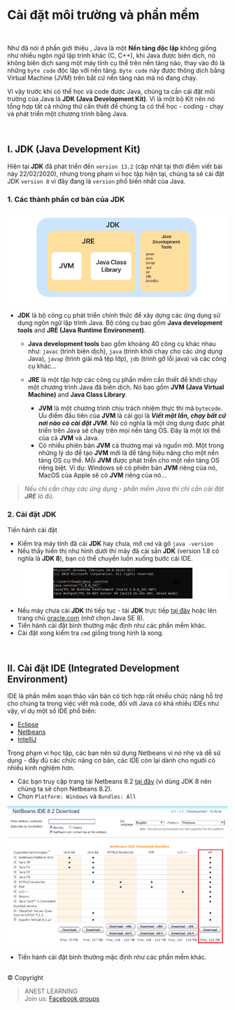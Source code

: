 # Cài đặt môi trường và phần mềm

<br />

Như đã nói ở phần giới thiệu , Java là một **Nền tảng độc lập** không giống như nhiều ngôn ngữ lập trình khác (C, C++), khi Java được biên dịch, nó không biên dịch sang một máy tính cụ thể trên nền tảng nào, thay vào đó là những `byte code` độc lập với nền tảng. `Byte code` này được thông dịch bằng Virtual Machine (JVM) trên bất cứ nền tảng nào mà nó đang chạy.

Vì vậy trước khi có thể học và code được Java, chúng ta cần cái đặt môi trường của Java là **JDK (Java Development Kit)**. Vì là một bộ Kit nên nó tổng hợp tất cả những thứ cần thiết để chúng ta có thể học - coding - chạy và phát triển một chương trình bằng Java.

<br />

## I. JDK (Java Development Kit)

Hiện tại **JDK** đã phát triển đến `version 13.2` (cập nhật tại thời điểm viết bài này 22/02/2020), nhưng trong phạm vi học tập hiện tại, chúng ta sẽ cài đặt JDK `version 8` vì đây đang là `version` phổ biến nhất của Java.

### 1. Các thành phần cơ bản của JDK

![](https://github.com/AnestAcademy/Course-Java-Introduce/blob/master/Images/jdk.PNG)
- **JDK** là bộ công cụ phát triển chính thức để xây dựng các ứng dụng sử dụng ngôn ngữ lập trình Java. Bộ công cụ bao gồm **Java development tools** and **JRE (Java Runtime Environment)**.

  - **Java development tools** bao gồm khoảng 40 công cụ khác nhau như: `javac` (trình biên dịch), `java` (trình khởi chạy cho các ứng dụng Java), `javap` (trình giải mã tệp lớp), `jdb` (trình gỡ lỗi java) và các công cụ khác...
  
  - **JRE** là một tập hợp các công cụ phần mềm cần thiết để khởi chạy một chương trình Java đã biên dịch. Nó bao gồm **JVM (Java Virtual Machine)** and **Java Class Library**.
    - **JVM** là một chương trình chịu trách nhiệm thực thi mã `bytecode`. Ưu điểm đầu tiên của **JVM** là cái gọi là _**Viết một lần, chạy bất cứ nơi nào có cài đặt JVM**_. Nó có nghĩa là một ứng dụng được phát triển trên Java sẽ chạy trên mọi nền tảng OS. Đây là một lợi thế của cả **JVM** và Java.
    - Có nhiều phiên bản **JVM** cả thương mại và nguồn mở. Một trong những lý do để tạo **JVM** mới là để tăng hiệu năng cho một nền tảng OS cụ thể. Mỗi **JVM** được phát triển cho một nền tảng OS riêng biệt. Ví dụ: Windows sẽ có phiên bản **JVM** riêng của nó, MacOS của Apple sẽ có **JVM** riêng của nó...
    
> _Nếu chỉ cần chạy các ứng dụng - phần mềm Java thì chỉ cần cài đặt **JRE** là đủ._

### 2. Cài đặt JDK

Tiến hành cài đặt

- Kiểm tra máy tính đã cài **JDK** hay chưa, mở `cmd` và gõ `java -version`
- Nếu thấy hiển thị như hình dưới thì máy đã cài sắn **JDK** (version 1.8 có nghĩa là **JDK 8**), bạn có thể chuyển luôn xuống bước cái IDE.
![](https://github.com/AnestAcademy/Course-Java-Introduce/blob/master/Images/check-jdk.PNG)
- Nếu máy chưa cài **JDK** thì tiếp tục - tải **JDK** trực tiếp [tại đây](https://drive.google.com/file/d/1gEDnXDjXZ3SMdr_nORP8iDqYEw2ayznK/view?usp=sharing) hoặc lên trang chủ [oracle.com](https://www.oracle.com/java/technologies/javase-downloads.html) (nhớ chọn Java SE 8).
- Tiến hành cài đặt bình thường mặc định như các phần mềm khác.
- Cài đặt xong kiểm tra `cmd` giống trong hình là xong.

<br />

## II. Cài đặt IDE (Integrated Development Environment)

IDE là phần mềm soạn thảo văn bản có tích hợp rất nhiều chức năng hỗ trợ cho chúng ta trong việc viết mã code, đối với Java có khá nhiều IDEs như vậy, ví dụ một số IDE phổ biến:
- [Eclipse](https://www.eclipse.org/)
- [Netbeans](https://netbeans.org/)
- [IntelliJ](https://www.jetbrains.com/idea/)

Trọng phạm vi học tập, các bạn nên sử dụng Netbeans vì nó nhẹ và dễ sử dụng - đầy đủ các chức năng cơ bản, các IDE còn lại dành cho người có nhiều kinh nghiệm hơn.

- Các bạn truy cập trang tải Netbeans 8.2 [tại đây](https://netbeans.org/downloads/8.2/) (vì dùng JDK 8 nên chúng ta sẽ chọn Netbeans 8.2).  
- Chọn `Platform: Windows` và `Bundles: All`

![](https://github.com/AnestAcademy/Course-Java-Introduce/blob/master/Images/netbeans8.2.PNG)
- Tiến hành cài đặt bình thường mặc định như các phần mềm khác.


##  

© Copyright
> ANEST LEARNING  
> Join us: [Facebook groups](https://www.facebook.com/groups/anest.learning/)
